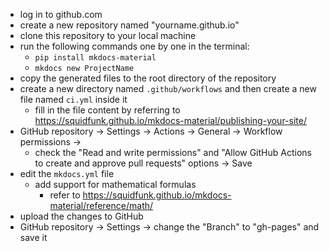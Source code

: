 - log in to github.com
- create a new repository named "yourname.github.io"
- clone this repository to your local machine
- run the following commands one by one in the terminal:
    - `pip install mkdocs-material`
    - `mkdocs new ProjectName`
- copy the generated files to the root directory of the repository
- create a new directory named `.github/workflows` and then create a new file named `ci.yml` inside it
    - fill in the file content by referring to https://squidfunk.github.io/mkdocs-material/publishing-your-site/
- GitHub repository -> Settings -> Actions -> General -> Workflow permissions ->
    - check the "Read and write permissions" and "Allow GitHub Actions to create and approve pull requests" options -> Save
- edit the `mkdocs.yml` file
    - add support for mathematical formulas
        - refer to https://squidfunk.github.io/mkdocs-material/reference/math/
- upload the changes to GitHub
- GitHub repository -> Settings -> change the "Branch" to "gh-pages" and save it